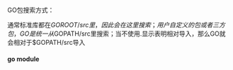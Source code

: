 ###

GO包搜索方式：

通常标准库都在$GOROOT/src里，因此会在这里搜索；用户自定义的包或者三方包，GO是统一从$GOPATH/src里搜索；当不使用.显示表明相对导入，那么GO就会相对于$GOPATH/src导入

#### go module

